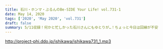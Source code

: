 ```yaml
---
title: 石川・ホンマ・ぶるんのBe-SIDE Your Life! vol.731-1
date: May 14, 2020
tags: ['2020', 'May 2020', 'vol.731']
draft: false
summary: 5/11収録！何かと忙しかった石川さんにもゆとりが…！ちょっと今日は回線が不安定です…
---
```


http://project-phi.ddo.jp/ishikawa/ishikawa731_1.mp3